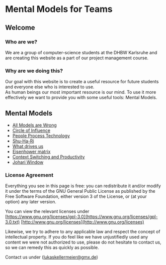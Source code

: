 # Mental Models for Teams

## Welcome

### Who are we?

We are a group of computer-science students at the DHBW Karlsruhe and are creating this website as a part of our project management course.

### Why are we doing this?

Our goal with this website is to create a useful resource for future students and everyone else who is interested to use. <br> As human beings our most important resource is
our mind. To use it more effectively we want to provide you with some useful tools: Mental Models.

## Mental Models

- [All Models are Wrong](https://dhbw-ka-pm.github.io/mentalmodels-for-teams/all-models-are-wrong/all_models_are_wrong.html)
- [Circle of Influence](https://dhbw-ka-pm.github.io/mentalmodels-for-teams/circle_of_influence/circleOfInfluence.html)
- [People Process Technology](https://dhbw-ka-pm.github.io/mentalmodels-for-teams/people_process_technology/people_process_technology.html)
- [Shu-Ha-Ri](https://dhbw-ka-pm.github.io/mentalmodels-for-teams/shu-Ha-Ri/shuHaRiOnePager.html)
- [What drives us](https://dhbw-ka-pm.github.io/mentalmodels-for-teams/what-drives-us/what-drives-us.html)
- [Eisenhower matrix](https://dhbw-ka-pm.github.io/mentalmodels-for-teams/eisenhower_matrix/eisenhower.html)
- [Context Switching and Productivity](https://github.com/dhbw-ka-pm/mentalmodels-for-teams/blob/gh-pages/context-switching/contextSwitching.md)
- [Johari Window](https://github.com/dhbw-ka-pm/mentalmodels-for-teams/blob/gh-pages/johari_window/johari_window.md)

### License Agreement

Everything you see in this page is free: you can redistribute it and/or modify it under the terms of the GNU General Public License as published by the Free Software Foundation, either version 3 of the License, or (at your option) any later version.

You can view the relevant licenses under  
[https://www.gnu.org/licenses/gpl-3.0](https://www.gnu.org/licenses/gpl-3.0.txt)
[http://www.gnu.org/licenses](http://www.gnu.org/licenses)

Likewise, we try to adhere to any applicable law and respect the concept of intellectual property. If you do feel like we have unjustifiedly used any content we were not authorized to use, please do not hesitate to contact us, so we can remedy this as quickly as possible.

Contact us under (lukaskellermeier@gmx.de)